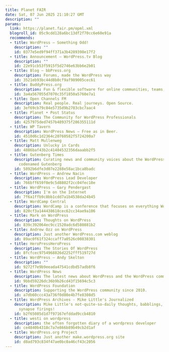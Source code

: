 ```yaml
---
title: Planet FAIR
date: Sat, 07 Jun 2025 21:10:27 GMT
description: ""
params:
  link: https://planet.fair.pm/opml.xml
  blogroll_id: 05c9cdd128a6bc13df2f70cc6e60e91a
  recommends:
  - title: WordPress – Something Odd!
    description: ""
    id: 0377e5ed9f94ff371a3b4289398e17f2
  - title: Announcement – WordPress.tv Blog
    description: ""
    id: 22e91cb53f5915f5d2746e63bb6e2b01
  - title: Blog – bbPress.org
    description: Forums, made the WordPress way
    id: 3521eb93bc44d8b8cf9af989005cec61
  - title: BuddyPress.org
    description: Fun & flexible software for online communities, teams, and groups
    id: 3a4a567055d7070c35f1850a5760e7a1
  - title: Open Channels FM
    description: Real people. Real journeys. Open Source.
    id: 3ef69cb79c84e5735d9b2783cbc7aac4
  - title: Planet • Post Status
    description: The Community for WordPress Professionals
    id: 4257975ded7457b489375f286355111d
  - title: WP Tavern
    description: WordPress News — Free as in Beer.
    id: 4510d6c1d2364c20760582f5724200a7
  - title: Matt Mullenweg
    description: Unlucky in Cards
    id: 4886baf43b2c41404532356daaabb2f5
  - title: Gutenberg Times
    description: Curating news and community voices about the WordPress Block Editor,
      codenamed Gutenberg
    id: 5892b6dfe3d07e2288e58ac1bca8badc
  - title: WordPress – Andrew Nacin
    description: WordPress Lead Developer
    id: 766bff659f0e9c5d8802f2cc04fec10e
  - title: WordPress – Gary Pendergast
    description: I'm on the Internet
    id: 7f6a1ffb9c8bb1cdd7a1b4538da24b45
  - title: WordCamp Central
    description: WordCamp is a conference that focuses on everything WordPress.
    id: 820cf3a144438618cec62cc34ae9a106
  - title: Mark on WordPress
    description: Thoughts on WordPress
    id: 839c392064ec9cc1520adc6d580881b2
  - title: Andrew Ozz on WordPress
    description: Just another WordPress.com weblog
    id: 89ac0f61f324ccaff7a0526c00838301
  - title: HeroPressHeroPress
    description: The Stories Of WordPress
    id: 8fcfcec9754968826d2252fff519727d
  - title: WordPress – Andy Skelton
    description: ""
    id: 9272f7e9b9eeada47541cdbd57adb8f6
  - title: WordPress News
    description: The latest news about WordPress and the WordPress community
    id: 9bbd59226dc36b9b26cd43f15694c5c3
  - title: WordPress Foundation
    description: Supporting the WordPress community since 2010.
    id: a7db60ccc43a736f0d80e4b7fe8308d5
  - title: WordPress Archives - Mike Little's Journalized
    description: Mike Little's not-quite-so-daily thoughts, babblings, and random
      synapse firings!
    id: b2f65085d1d7f97167efddad9ccb4810
  - title: westi on wordpress
    description: the often forgotten diary of a wordpress developer
    id: ce4840b4318c7a7e866b89b49cb2d1af
  - title: WordPress.org Project
    description: Just another make.wordpress.org site
    id: d8ad793c834f47ae0bc0a46cf43c2056
---
```

